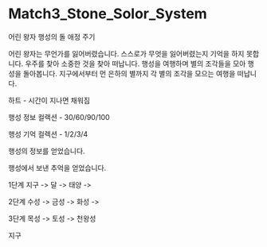 # Match3_Stone_Solor_System

어린 왕자
행성의 돌
애정 주기

어린 왕자는 무언가를 잃어버렸습니다. 
스스로가 무엇을 잃어버렸는지 기억을 하지 못합니다.
우주를 찾아 소중한 것을 찾아 떠납니다.
행성을 여행하며 별의 조각들을 모아 행성을 돌아봅니다.
지구에서부터 먼 은하의 별까지 각 별의 조각을 모으는 여행을 떠납니다.

하트 - 시간이 지나면 채워짐

행성 정보 컬랙션 - 30/60/90/100

행성 기억 컬렉션 - 1/2/3/4

행성의 정보를 얻었습니다.

행성에서 보낸 추억을 얻었습니다.

1단계 지구 -> 달 -> 태양 ->

2단계 수성 -> 금성 -> 화성 ->

3단계 목성 -> 토성 -> 천왕성

지구
